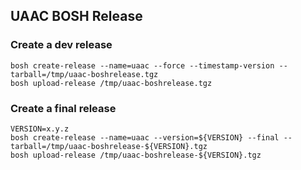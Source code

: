 ## UAAC BOSH Release


### Create a dev release

```
bosh create-release --name=uaac --force --timestamp-version --tarball=/tmp/uaac-boshrelease.tgz
bosh upload-release /tmp/uaac-boshrelease.tgz
```

### Create a final release

```
VERSION=x.y.z
bosh create-release --name=uaac --version=${VERSION} --final --tarball=/tmp/uaac-boshrelease-${VERSION}.tgz
bosh upload-release /tmp/uaac-boshrelease-${VERSION}.tgz
```

